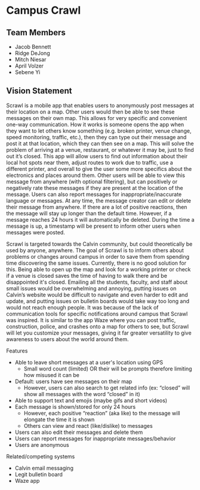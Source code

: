 # Campus Crawl

## Team Members
- Jacob Bennett
- Ridge DeJong
- Mitch Niesar
- April Volzer
- Sebene Yi

## Vision Statement
Scrawl is a mobile app that enables users to anonymously post messages at their location on a map. Other users would then be able to see these messages on their own map. This allows for very specific and convenient one-way communication. How it works is someone opens the app when they want to let others know something (e.g. broken printer, venue change, speed monitoring, traffic, etc.), then they can type out their message and post it at that location, which they can then see on a map. This will solve the problem of arriving at a venue, restaurant, or whatever it may be, just to find out it’s closed. This app will allow users to find out information about their local hot spots near them, adjust routes to work due to traffic, use a different printer, and overall to give the user some more specifics about the electronics and places around them. Other users will be able to view this message from anywhere (with optional filtering), but can positively or negatively rate these messages if they are present at the location of the message. Users can also report messages for inappropriate/inaccurate language or messages. At any time, the message creator can edit or delete their message from anywhere. If there are a lot of positive reactions, then the message will stay up longer than the default time. However, if a message reaches 24 hours it will automatically be deleted. During the time a message is up, a timestamp will be present to inform other users when messages were posted.


  Scrawl is targeted towards the Calvin community, but could theoretically be used by anyone, anywhere. The goal of Scrawl is to inform others about problems or changes around campus in order to save them from spending time discovering the same issues. Currently, there is no good solution for this. Being able to open up the map and look for a working printer or check if a venue is closed saves the time of having to walk there and be disappointed it's closed. Emailing all the students, faculty, and staff about small issues would be overwhelming and annoying, putting issues on Calvin’s website would be difficult to navigate and even harder to edit and update, and putting issues on bulletin boards would take way too long and would not reach enough people. It was because of the lack of communication tools for specific notifications around campus that Scrawl was inspired. It is similar to the app Waze where you can post traffic, construction, police, and crashes onto a map for others to see, but Scrawl will let you customize your messages, giving it far greater versatility to give awareness to users about the world around them. 


Features
* Able to leave short messages at a user's location using GPS
   * Small word count (limited) OR their will be prompts therefore limiting how misused it can be
* Default: users have see messages on their map 
   * However, users can also search to get related info (ex: “closed” will show all messages with the word “closed” in it)
* Able to support text and emojis (maybe gifs and short videos)
* Each message is shown/stored for only 24 hours
   * However, each positive “reaction” (aka like) to the message will elongate the time it is shown
   * Others can view and react (like/dislike) to messages
* Users can also edit their messages and delete them
* Users can report messages for inappropriate messages/behavior
* Users are anonymous


Related/competing systems 
* Calvin email messaging
* Legit bulletin board
* Waze app

